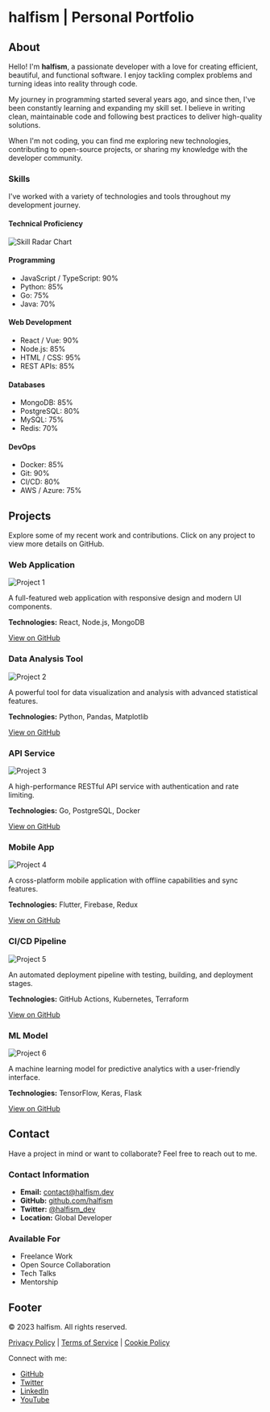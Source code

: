 # halfism | Personal Portfolio

## About

Hello! I'm **halfism**, a passionate developer with a love for creating efficient,
beautiful, and functional software. I enjoy tackling complex problems and turning ideas into reality through code.

My journey in programming started several years ago, and since then, I've been constantly learning and
expanding my skill set. I believe in writing clean, maintainable code and following best practices to
deliver high-quality solutions.

When I'm not coding, you can find me exploring new technologies, contributing to open-source projects,
or sharing my knowledge with the developer community.

### Skills

I've worked with a variety of technologies and tools throughout my development journey.

#### Technical Proficiency

![Skill Radar Chart](https://picsum.photos/seed/skills/800/400)

#### Programming
- JavaScript / TypeScript: 90%
- Python: 85%
- Go: 75%
- Java: 70%

#### Web Development
- React / Vue: 90%
- Node.js: 85%
- HTML / CSS: 95%
- REST APIs: 85%

#### Databases
- MongoDB: 85%
- PostgreSQL: 80%
- MySQL: 75%
- Redis: 70%

#### DevOps
- Docker: 85%
- Git: 90%
- CI/CD: 80%
- AWS / Azure: 75%

## Projects

Explore some of my recent work and contributions. Click on any project to view more details on GitHub.

### Web Application

![Project 1](https://picsum.photos/seed/project1/600/400)

A full-featured web application with responsive design and modern UI components.

**Technologies:** React, Node.js, MongoDB

[View on GitHub](https://github.com/halfism)

### Data Analysis Tool

![Project 2](https://picsum.photos/seed/project2/600/400)

A powerful tool for data visualization and analysis with advanced statistical features.

**Technologies:** Python, Pandas, Matplotlib

[View on GitHub](https://github.com/halfism)

### API Service

![Project 3](https://picsum.photos/seed/project3/600/400)

A high-performance RESTful API service with authentication and rate limiting.

**Technologies:** Go, PostgreSQL, Docker

[View on GitHub](https://github.com/halfism)

### Mobile App

![Project 4](https://picsum.photos/seed/project4/600/400)

A cross-platform mobile application with offline capabilities and sync features.

**Technologies:** Flutter, Firebase, Redux

[View on GitHub](https://github.com/halfism)

### CI/CD Pipeline

![Project 5](https://picsum.photos/seed/project5/600/400)

An automated deployment pipeline with testing, building, and deployment stages.

**Technologies:** GitHub Actions, Kubernetes, Terraform

[View on GitHub](https://github.com/halfism)

### ML Model

![Project 6](https://picsum.photos/seed/project6/600/400)

A machine learning model for predictive analytics with a user-friendly interface.

**Technologies:** TensorFlow, Keras, Flask

[View on GitHub](https://github.com/halfism)

## Contact

Have a project in mind or want to collaborate? Feel free to reach out to me.

### Contact Information

- **Email:** contact@halfism.dev
- **GitHub:** [github.com/halfism](https://github.com/halfism)
- **Twitter:** [@halfism_dev](https://twitter.com/halfism_dev)
- **Location:** Global Developer

### Available For

- Freelance Work
- Open Source Collaboration
- Tech Talks
- Mentorship

## Footer

© 2023 halfism. All rights reserved.

[Privacy Policy](https://example.com/privacy) | [Terms of Service](https://example.com/terms) | [Cookie Policy](https://example.com/cookies)

Connect with me:
- [GitHub](https://github.com/halfism)
- [Twitter](https://twitter.com/halfism_dev)
- [LinkedIn](https://linkedin.com/in/halfism)
- [YouTube](https://youtube.com/halfism)